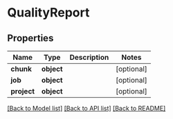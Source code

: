 # QualityReport

## Properties
Name | Type | Description | Notes
------------ | ------------- | ------------- | -------------
**chunk** | **object** |  | [optional] 
**job** | **object** |  | [optional] 
**project** | **object** |  | [optional] 

[[Back to Model list]](../README.md#documentation-for-models) [[Back to API list]](../README.md#documentation-for-api-endpoints) [[Back to README]](../README.md)

